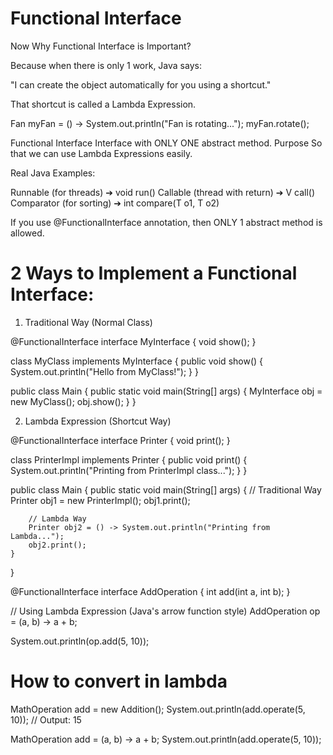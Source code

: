 # Functional Interface

Now Why Functional Interface is Important?

Because when there is only 1 work,
Java says:

"I can create the object automatically for you using a shortcut."

That shortcut is called a Lambda Expression.

Fan myFan = () -> System.out.println("Fan is rotating...");
myFan.rotate();

Functional Interface	Interface with ONLY ONE abstract method.
Purpose	So that we can use Lambda Expressions easily.

Real Java Examples:

Runnable (for threads) ➔ void run()
Callable (thread with return) ➔ V call()
Comparator (for sorting) ➔ int compare(T o1, T o2)

If you use @FunctionalInterface annotation,
then ONLY 1 abstract method is allowed.

# 2 Ways to Implement a Functional Interface:

1. Traditional Way (Normal Class)

@FunctionalInterface
interface MyInterface {
    void show();
}

class MyClass implements MyInterface {
    public void show() {
        System.out.println("Hello from MyClass!");
    }
}

public class Main {
    public static void main(String[] args) {
        MyInterface obj = new MyClass();
        obj.show();
    }
}

2. Lambda Expression (Shortcut Way)

@FunctionalInterface
interface Printer {
    void print();
}

class PrinterImpl implements Printer {
    public void print() {
        System.out.println("Printing from PrinterImpl class...");
    }
}

public class Main {
    public static void main(String[] args) {
        // Traditional Way
        Printer obj1 = new PrinterImpl();
        obj1.print();

        // Lambda Way
        Printer obj2 = () -> System.out.println("Printing from Lambda...");
        obj2.print();
    }
}

@FunctionalInterface
interface AddOperation {
    int add(int a, int b);
}

// Using Lambda Expression (Java's arrow function style)
AddOperation op = (a, b) -> a + b;

System.out.println(op.add(5, 10));



# How to convert in lambda

MathOperation add = new Addition();
System.out.println(add.operate(5, 10));  // Output: 15

MathOperation add = (a, b) -> a + b;
System.out.println(add.operate(5, 10));